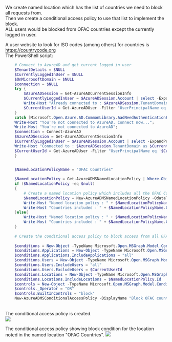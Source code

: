 We create named location which has the list of countries we need to block all requests from. <br>
Then we create a conditional access policy to use that list to implement the block.<br>
ALL users would be blocked from OFAC countries except the currently logged in user.<br>

A user website to look for ISO codes (among others) for countries is <a href="https://countrycode.org/usa"> https://countrycode.org</a>
<br>
The PowerShell script: 

```powershell
	# Connect to AzureAD and get current logged in user
	$TenantDetails = $NULL
	$CurrentlyLoggedInUser = $NULL
	$OnMicrosoftDomain = $NULL
	$connection = $NULL
	try { 
 		$AzureADSession = Get-AzureADCurrentSessionInfo
		$CurrentlyLoggedInUser = $AzureADSession.Account | select -ExpandProperty Id
		Write-Host "Already connected to : $AzureADSession.TenantDomain as $CurrentlyLoggedInUser"
		$CurrentUserId = Get-AzureADUser -Filter "UserPrincipalName eq '$CurrentlyLoggedInUser'" | select -ExpandProperty ObjectId
	} 
	catch [Microsoft.Open.Azure.AD.CommonLibrary.AadNeedAuthenticationException] { 
	Write-Host "You're not connected to AzureAD. Connect now..."; 
	Write-Host "You're not connected to AzureAD"; 
	$connection = Connect-AzureAD
	$AzureADSession = Get-AzureADCurrentSessionInfo
	$CurrentlyLoggedInUser = $AzureADSession.Account | select -ExpandProperty Id
	Write-Host "Connected to : $AzureADSession.TenantDomain as $CurrentlyLoggedInUser"
	$CurrentUserId = Get-AzureADUser -Filter "UserPrincipalName eq '$CurrentlyLoggedInUser'" | select -ExpandProperty ObjectId
	}
	

	$NamedLocationPolicyName = "OFAC Countries"

	$NamedLocationPolicy = Get-AzureADMSNamedLocationPolicy | Where-Object {$_.DisplayName -eq $NamedLocationPolicy}
	if ($NamedLocationPolicy -eq $null)
	{
		# Create a named location policy which includes all the OFAC Countries.
		$NamedLocationPolicy = New-AzureADMSNamedLocationPolicy -OdataType "#microsoft.graph.countryNamedLocation" -DisplayName $NamedLocationPolicyName -CountriesAndRegions "BY","BI","BA","CD","CF","CI","CN","CU","IQ","IR","KP","LR","MD","ME","MK","NI","RU","RS","SD","SS","SY","UA","VE","YE","ZW","AU" -IncludeUnknownCountriesAndRegions $false
		Write-Host "Named location policy : " + $NamedLocationPolicyName + " has been created."
		Write-Host "Countries included : " + $NamedLocationPolicyName.CountriesAndRegions
	}else{
		Write-Host "Named location policy : " + $NamedLocationPolicyName + " already exists."
		Write-Host "Countries included : " + $NamedLocationPolicyName.CountriesAndRegions
	}
	
	# Create the conditional access policy to block access from all OFAC countries to all apps for all users except the currently logged in user
	
	$conditions = New-Object -TypeName Microsoft.Open.MSGraph.Model.ConditionalAccessConditionSet
	$conditions.Applications = New-Object -TypeName Microsoft.Open.MSGraph.Model.ConditionalAccessApplicationCondition
	$conditions.Applications.IncludeApplications = "all"
	$conditions.Users = New-Object -TypeName Microsoft.Open.MSGraph.Model.ConditionalAccessUserCondition
	$conditions.Users.IncludeUsers = "all"
	$conditions.Users.ExcludeUsers = $CurrentUserId
	$conditions.Locations = New-Object -TypeName Microsoft.Open.MSGraph.Model.ConditionalAccessLocationCondition
	$conditions.Locations.IncludeLocations = $NamedLocationPolicy.Id
	$controls = New-Object -TypeName Microsoft.Open.MSGraph.Model.ConditionalAccessGrantControls
	$controls._Operator = "OR"
	$controls.BuiltInControls = "block"
	New-AzureADMSConditionalAccessPolicy -DisplayName "Block OFAC countries" -State "Enabled" -Conditions $conditions -GrantControls $controls
```
<br>
The conditional access policy is created. <br>
<img src="../../../images/o365security/block-ofac-01.png"></img>
<br>

The conditional access policy showing block condition for the location noted in the named location "OFAC Countries".
<img src="../../../images/o365security/block-ofac-02.png"></img>
<br>